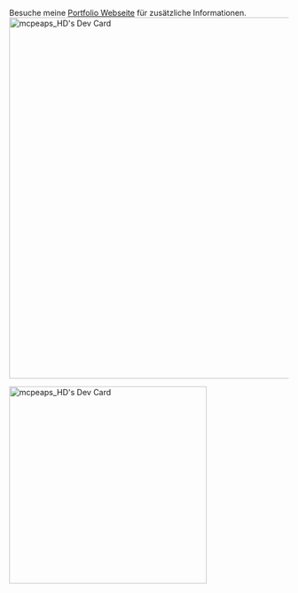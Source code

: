 Besuche meine [Portfolio Webseite](https://mahd.comboompunksucht.app/) für zusätzliche Informationen.
<a href="https://app.daily.dev/mcpeaps_hd"><img src="https://api.daily.dev/devcards/v2/WfLByWjtljH6MFNZPWOqz.png?type=wide&r=v17" width="652" alt="mcpeaps_HD's Dev Card"/></a>

<a href="https://app.daily.dev/mcpeaps_hd"><img src="https://api.daily.dev/devcards/v2/WfLByWjtljH6MFNZPWOqz.png?type=default&r=xyb" width="356" alt="mcpeaps_HD's Dev Card"/></a>